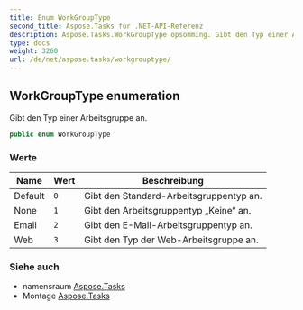```yaml
---
title: Enum WorkGroupType
second_title: Aspose.Tasks für .NET-API-Referenz
description: Aspose.Tasks.WorkGroupType opsomming. Gibt den Typ einer Arbeitsgruppe an.
type: docs
weight: 3260
url: /de/net/aspose.tasks/workgrouptype/
---
```

## WorkGroupType enumeration

Gibt den Typ einer Arbeitsgruppe an.

```csharp
public enum WorkGroupType
```

### Werte

| Name | Wert | Beschreibung |
| --- | --- | --- |
| Default | `0` | Gibt den Standard-Arbeitsgruppentyp an. |
| None | `1` | Gibt den Arbeitsgruppentyp „Keine“ an. |
| Email | `2` | Gibt den E-Mail-Arbeitsgruppentyp an. |
| Web | `3` | Gibt den Typ der Web-Arbeitsgruppe an. |

### Siehe auch

* namensraum [Aspose.Tasks](../../aspose.tasks/)
* Montage [Aspose.Tasks](../../)


